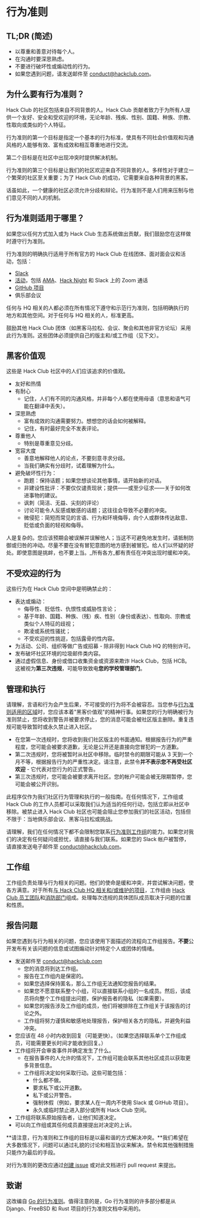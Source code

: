 # 行为准则

## TL;DR (简述)

- 以尊重和善意对待每个人。
- 在沟通时要深思熟虑。
- 不要进行破坏性或煽动性的行为。
- 如果您遇到问题，请发送邮件至 <conduct@hackclub.com>。

## 为什么要有行为准则？

Hack Club 的社区包括来自不同背景的人。Hack Club 贡献者致力于为所有人提供一个友好、安全和受欢迎的环境，无论年龄、残疾、性别、国籍、种族、宗教、性取向或类似的个人特征。

行为准则的第一个目标是指定一个基本的行为标准，使具有不同社会价值观和沟通风格的人能够有效、富有成效和相互尊重地进行交流。

第二个目标是在社区中出现冲突时提供解决机制。

行为准则的第三个目标是让我们的社区欢迎来自不同背景的人。多样性对于建立一个繁荣的社区至关重要；为了 Hack Club 的成功，它需要来自各种背景的黑客。

话虽如此，一个健康的社区必须允许分歧和辩论。行为准则不是人们用来压制与他们意见不同的人的机制。

## 行为准则适用于哪里？
<a id="where-does-the-code-of-conduct-apply"></a>

如果您以任何方式加入或为 Hack Club 生态系统做出贡献，我们鼓励您在这样做时遵守行为准则。

行为准则的明确执行适用于所有官方的 Hack Club 在线团体、面对面会议和活动，包括：

- [Slack](https://hackclub.com/slack/)
- [活动](https://events.hackclub.com/)，包括 [AMA](https://hackclub.com/amas/)、[Hack Night](https://hackclub.com/night/) 和 Slack 上的 Zoom 通话
- [GitHub 项目](https://github.com/hackclub)
- 俱乐部会议

任何与 HQ 相关的人都必须在所有情况下遵守和示范行为准则，包括明确执行的地方和其他空间。对于任何与 HQ 相关的人，标准更高。

鼓励其他 Hack Club 团体（如黑客马拉松、会议、聚会和其他非官方论坛）采用此行为准则。这些团体必须提供自己的版主和/或工作组（见下文）。

## 黑客价值观

这些是 Hack Club 社区中的人们应该追求的价值观。

- 友好和热情
- 有耐心
  - 记住，人们有不同的沟通风格，并非每个人都在使用母语（意思和语气可能在翻译中丢失）。
- 深思熟虑
  - 富有成效的沟通需要努力。想想您的话会如何被解释。
  - 记住，有时最好完全不发表评论。
- 尊重他人
  - 特别是尊重意见分歧。
- 宽容大度
  - 善意地解释他人的论点，不要刻意寻求分歧。
  - 当我们确实有分歧时，试着理解为什么。
- 避免破坏性行为：
  - 跑题：保持话题；如果您想谈论其他事情，请开始新的对话。
  - 非建设性批评：不要仅仅谴责现状；提供——或至少征求——关于如何改进事物的建议。
  - 讽刺（简洁、无益、尖刻的评论）
  - 讨论可能令人反感或敏感的话题；这往往会导致不必要的冲突。
  - 微侵犯：简短而常见的言语、行为和环境侮辱，向个人或群体传达敌意、贬低或负面的轻视和侮辱。

人是复杂的。您应该预期会被误解并误解他人；当这不可避免地发生时，请抵制防御或归咎的冲动。尽量不要在没有冒犯意图的地方感到被冒犯。给人们以怀疑的好处。即使意图是挑衅，也不要上当。_所有各方_都有责任在冲突出现时缓和冲突。

## 不受欢迎的行为

这些行为在 Hack Club 空间中是明确禁止的：

- 表达或煽动：
  - 侮辱性、贬低性、仇恨性或威胁性言论；
  - 基于年龄、国籍、种族、（残）疾、性别（身份或表达）、性取向、宗教或类似个人特征的歧视；
  - 欺凌或系统性骚扰；
  - 不受欢迎的性挑逗，包括露骨的性内容。
- 为活动、公司、组织等做广告或招募 - 除非得到 Hack Club HQ 的特别许可。
- 发布破坏社区环境的垃圾邮件类内容。
- 通过虚假信息、身份或借口收集资金或资源来欺诈 Hack Club，包括 HCB。这被视为**第三次违规**，可能导致致电**您的学校管理部门**。

## 管理和执行

请理解，言语和行为会产生后果，不可接受的行为将不会被容忍。当您参与[行为准则适用的区域](#where-does-the-code-of-conduct-apply)时，您应该本着"黑客价值观"的精神行事。如果您的行为明确被行为准则禁止，您将收到警告并被要求停止，您的消息可能会被社区版主删除。重复违规可能导致暂时或永久禁止进入社区。

- 在您第一次违规时，您将收到我们社区版主的书面通知。根据报告行为的严重程度，您可能会被要求道歉，无论是公开还是直接向您冒犯的一方道歉。
- 第二次违规时，您将被暂时从社区中移除。临时禁令的期限可能从 3 天到一个月不等，根据报告行为的严重性决定。请注意，此禁令**并不表示您不再受社区欢迎** - 它代表对您行为的正式警告。
- 第三次违规时，您可能会被要求离开社区。您的帐户可能会被无限期暂停，您可能会被公开识别。

此程序仅作为我们社区行为管理和执行的一般指南。在任何情况下，工作组或 Hack Club 的工作人员都可以采取我们认为适当的任何行动，包括立即从社区中移除。被禁止进入 Hack Club 社区也可能会阻止您参加我们的社区活动，包括但不限于：当地俱乐部会议、黑客马拉松或挑战。

请理解，我们在任何情况下都不会限制您联系[行为准则工作组](#working-group)的能力。如果您对我们的决定有任何疑问或担忧，请直接与我们联系。如果您的 Slack 帐户被暂停，请直接发送电子邮件至 <conduct@hackclub.com>。

## 工作组
<a id="working-group"></a>

工作组负责处理与行为相关的问题。他们的使命是缓和冲突，并尝试解决问题，使各方满意。对于所有[与 Hack Club HQ 相关和/或维护的项目](#where-does-the-code-of-conduct-apply)，工作组由 [Hack Club 员工团队](https://hackclub.com/team/)和[消防部门](https://app.slack.com/client/T0266FRGM/C01D7AHKMPF)组成。处理每次违规的具体团队成员取决于问题的位置和性质。

## 报告问题

如果您遇到与行为相关的问题，您应该使用下面描述的流程向工作组报告。**不要**公开发布有关该问题的信息或试图煽动针对特定个人或团体的情绪。

- 发送邮件至 <conduct@hackclub.com>
  - 您的消息将到达工作组。
  - 报告在工作组内是保密的。
  - 如果您选择保持匿名，那么工作组无法通知您报告的结果。
  - 如果您不愿意联系整个小组，可以直接联系小组的一名成员。然后，该成员将向整个工作组提出问题，保护报告者的隐私（如果需要）。
  - 如果您的报告涉及工作组的成员，他们将被排除在工作组关于该报告的讨论之外。
  - 工作组将努力谨慎和敏感地处理报告，保护相关各方的隐私，并避免利益冲突。
- 您应该在 48 小时内收到回复（可能更快）。（如果您选择联系单个工作组成员，可能需要更长时间才能收到回复。）
- 工作组将开会审查事件并确定发生了什么。
  - 在报告事件的人允许的情况下，工作组可能会联系其他社区成员以获取更多背景信息。
  - 工作组将决定如何采取行动。这些可能包括：
    - 什么都不做。
    - 要求私下或公开道歉。
    - 私下或公开警告。
    - 强制休假（例如，要求某人在一周内不使用 Slack 或 GitHub 项目）。
    - 永久或临时禁止进入部分或所有 Hack Club 空间。
- 工作组将联系原始报告者，让他们知道决定。
- 可以向工作组或其任何成员直接提出对决定的上诉。

**请注意，行为准则和工作组的目标是以最和谐的方式解决冲突。**我们希望在大多数情况下，问题可以通过礼貌的讨论和相互协议来解决。禁令和其他强制措施只能作为最后的手段。

对行为准则的更改应通过[创建 issue](https://github.com/hackclub/hackclub/issues/new) 或对此文档进行 pull request 来提出。

## 致谢

这改编自 [Go 的行为准则](https://github.com/golang/go/commit/aa487e66f869785837275ee20441a53888a51bb2)。值得注意的是，Go 行为准则的许多部分都是从 Django、FreeBSD 和 Rust 项目的行为准则文档中采用的。 